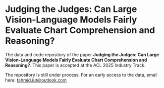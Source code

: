 # Judging the Judges: Can Large Vision-Language Models Fairly Evaluate Chart Comprehension and Reasoning?

The data and code repository of the paper **Judging the Judges: Can Large Vision-Language Models Fairly Evaluate Chart Comprehension and Reasoning?**. This paper is accepted at the ACL 2025 Industry Track. 

The repository is still under process. For an early access to the data, email here: tahmid.iut@outlook.com
